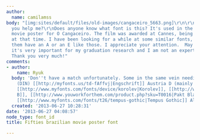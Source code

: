 ```yaml
---
author:
  name: camilamss
body: "[img:sites/default/files/old-images/cangaceiro_5663.png]\r\n\r\nHello! Can
  you help me?\r\nDoes anyone know what font is this? It's used in the 1952 brazilian
  movie poster for O Cangaceiro. The film was awarded at Cannes, being very famous
  at that time. I have been looking for a while at some similar fonts, but none of
  them have an A or an E like those. I appreciate your attention.  May be silly but
  it's very important for my graduation research and I am not an expert in typography.
  Thank you very much!"
comments:
- author:
    name: Ryuk
  body: 'Don''t have a match unfortunately. Some in the same vein needing editing/customization:
    (DIN) [[http://myfonts.us/td-fAffvj|Engschrift]] Austria D (mainly reworking /G),
    [[http://www.myfonts.com/fonts/device/korolev|Korolev]], [[http://www.myfonts.com/fonts/dizajndesign/komu|Komu
    B]], [[http://www.youworkforthem.com/product.php?sku=T0016|Pakt Black]] (/R off),
    [[http://www.myfonts.com/fonts/t26/tempus-gothic|Tempus Gothic]] Alternate'
  created: '2013-06-27 10:28:31'
date: '2013-06-27 04:08:57'
node_type: font_id
title: Fifties brazilian movie poster font

---
```

